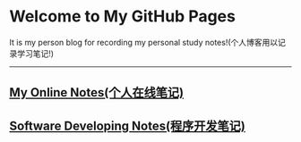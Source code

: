 # Welcome to My GitHub Pages


It is my person blog for recording my personal study notes!(个人博客用以记录学习笔记!)
___


## [My Online Notes(个人在线笔记)]()


## [Software Developing Notes(程序开发笔记)](https://github.com/SHK2018/shk2018.github.io/issues?q=is%3Aopen+is%3Aissue+project%3ASHK2018%2Fshk2018.github.io%2F1)
